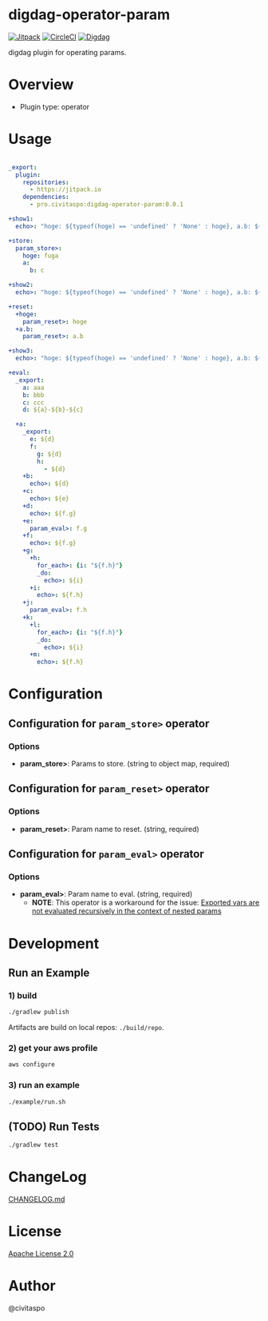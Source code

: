 # digdag-operator-param
[![Jitpack](https://jitpack.io/v/pro.civitaspo/digdag-operator-param.svg)](https://jitpack.io/#pro.civitaspo/digdag-operator-param) [![CircleCI](https://circleci.com/gh/civitaspo/digdag-operator-param.svg?style=shield)](https://circleci.com/gh/civitaspo/digdag-operator-param) [![Digdag](https://img.shields.io/badge/digdag-v0.9.30-brightgreen.svg)](https://github.com/treasure-data/digdag/releases/tag/v0.9.30)

digdag plugin for operating params.


# Overview

- Plugin type: operator

# Usage

```yaml

_export:
  plugin:
    repositories:
      - https://jitpack.io
    dependencies:
      - pro.civitaspo:digdag-operator-param:0.0.1

+show1:
  echo>: "hoge: ${typeof(hoge) == 'undefined' ? 'None' : hoge}, a.b: ${typeof(a) == 'undefined' ? 'None' : typeof(a.b) == 'undefined' ? 'None' : a.b}"

+store:
  param_store>:
    hoge: fuga
    a:
      b: c

+show2:
  echo>: "hoge: ${typeof(hoge) == 'undefined' ? 'None' : hoge}, a.b: ${typeof(a) == 'undefined' ? 'None' : typeof(a.b) == 'undefined' ? 'None' : a.b}"

+reset:
  +hoge:
    param_reset>: hoge
  +a.b:
    param_reset>: a.b

+show3:
  echo>: "hoge: ${typeof(hoge) == 'undefined' ? 'None' : hoge}, a.b: ${typeof(a) == 'undefined' ? 'None' : typeof(a.b) == 'undefined' ? 'None' : a.b}"

+eval:
  _export:
    a: aaa
    b: bbb
    c: ccc
    d: ${a}-${b}-${c}

  +a:
    _export:
      e: ${d}
      f:
        g: ${d}
        h:
          - ${d}
    +b:
      echo>: ${d}
    +c:
      echo>: ${e}
    +d:
      echo>: ${f.g}
    +e:
      param_eval>: f.g
    +f:
      echo>: ${f.g}
    +g:
      +h:
        for_each>: {i: "${f.h}"}
        _do:
          echo>: ${i}
      +i:
        echo>: ${f.h}
    +j:
      param_eval>: f.h
    +k:
      +l:
        for_each>: {i: "${f.h}"}
        _do:
          echo>: ${i}
      +m:
        echo>: ${f.h}

```

# Configuration

## Configuration for `param_store>` operator

### Options

- **param_store>**: Params to store. (string to object map, required)

## Configuration for `param_reset>` operator

### Options

- **param_reset>**: Param name to reset. (string, required)

## Configuration for `param_eval>` operator

### Options

- **param_eval>**: Param name to eval. (string, required)
  - **NOTE**: This operator is a workaround for the issue: [Exported vars are not evaluated recursively in the context of nested params](https://github.com/treasure-data/digdag/issues/862)

# Development

## Run an Example

### 1) build

```sh
./gradlew publish
```

Artifacts are build on local repos: `./build/repo`.

### 2) get your aws profile

```sh
aws configure
```

### 3) run an example

```sh
./example/run.sh
```

## (TODO) Run Tests

```sh
./gradlew test
```

# ChangeLog

[CHANGELOG.md](./CHANGELOG.md)

# License

[Apache License 2.0](./LICENSE.txt)

# Author

@civitaspo

